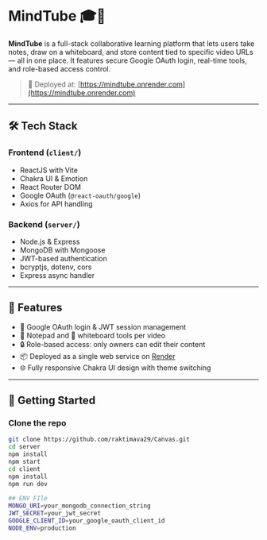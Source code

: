 # MindTube 🎓🧠

**MindTube** is a full-stack collaborative learning platform that lets users take notes, draw on a whiteboard, and store content tied to specific video URLs — all in one place. It features secure Google OAuth login, real-time tools, and role-based access control.

> 🚀 Deployed at: [https://mindtube.onrender.com](https://mindtube.onrender.com)

---

## 🛠️ Tech Stack

### Frontend (`client/`)
- ReactJS with Vite
- Chakra UI & Emotion
- React Router DOM
- Google OAuth (`@react-oauth/google`)
- Axios for API handling

### Backend (`server/`)
- Node.js & Express
- MongoDB with Mongoose
- JWT-based authentication
- bcryptjs, dotenv, cors
- Express async handler

---

## 🔐 Features

- 🔑 Google OAuth login & JWT session management
- 📝 Notepad and 🧾 whiteboard tools per video
- 🔒 Role-based access: only owners can edit their content
- 📦 Deployed as a single web service on [Render](https://render.com)
- 🌐 Fully responsive Chakra UI design with theme switching

---

## 🚀 Getting Started

### Clone the repo
```bash
git clone https://github.com/raktimava29/Canvas.git
cd server
npm install
npm start
cd client
npm install
npm run dev
 
## ENV FIle
MONGO_URI=your_mongodb_connection_string
JWT_SECRET=your_jwt_secret
GOOGLE_CLIENT_ID=your_google_oauth_client_id
NODE_ENV=production
